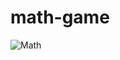# math-game
![Math](https://user-images.githubusercontent.com/100318892/195240487-4cd0a530-2d68-40a0-9555-9c85947bf33e.jpg)
